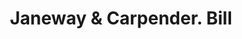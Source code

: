 ---
doi: 10.7916/D8D80PD5
date_other: '1900'
date_other_textual: 1900-1909
form: printed ephemera
genre:
- Invoices
name:
- Janeway & Carpender
object_in_context_url: https://biggert.cul.columbia.edu/items/view/ave_biggert_00210
subject_hierarchical_geographic:
- Chicago, Illinois, United States
subject_name:
- Janeway & Carpender
title: Janeway & Carpender. Bill
sort_title: Janeway & Carpender. Bill
call_number: ave_biggert_00210
coordinates:
- 41.83694444444445,-87.68472222222222
pid: ave_biggert_00210
identifiers: ave_biggert_00210
thumbnail: https://derivativo-1.library.columbia.edu/iiif/2/ldpd:345015/full/!256,256/0/native.jpg
permalink: "/items/ave_biggert_00210/"
layout: iiif-image-page
---